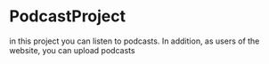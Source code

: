 # PodcastProject
in this project you can listen to podcasts. In addition, as users of the website, you can upload podcasts
